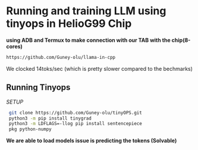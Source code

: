 # Running and training LLM using tinyops in HelioG99 Chip

**using ADB and Termux to make connection with our TAB with the chip(8-cores)**

```sh
https://github.com/Guney-olu/llama-in-cpp
```

We clocked 14toks/sec (which is pretty slower compared to the bechmarks)

## Running Tinyops 
*SETUP*
```sh
 git clone https://github.com/Guney-olu/tinyOPS.git
 python3 -m pip install tinygrad
 python3 -m LDFLAGS=-llog pip install sentencepiece
 pkg python-numpy
```

**We are able to load models issue is predicting the tokens (Solvable)**
